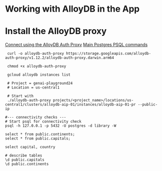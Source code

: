# Working with AlloyDB in the App

# Install the AlloyDB proxy
[Connect using the AlloyDB Auth Proxy](https://cloud.google.com/alloydb/docs/auth-proxy/connect#psql)
[Main Postgres PSQL commands](https://www.geeksforgeeks.org/postgresql-psql-commands/)

```shell
 curl -o alloydb-auth-proxy https://storage.googleapis.com/alloydb-auth-proxy/v1.12.2/alloydb-auth-proxy.darwin.arm64
 
 chmod +x alloydb-auth-proxy
 
 gcloud alloydb instances list
 
 # Project = genai-playground24
 # Location = us-central1
 
 # Start with
 ./alloydb-auth-proxy projects/<project_name>/locations/us-central1/clusters/alloydb-aip-01/instances/alloydb-aip-01-pr --public-ip

#--- connectivity checks ---
# Start psql for connectivity check
psql -h 127.0.0.1 -p 5432 -U postgres -d library -W

select * from public.continents;
select * from public.capitals;

select capital, country

# describe tables
\d public.capitals
\d public.continents
```
